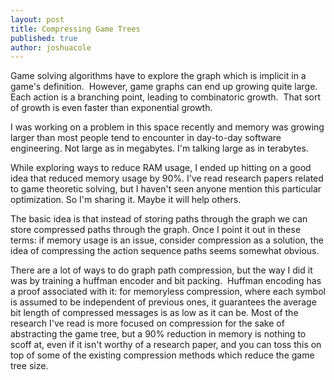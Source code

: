 ```yaml
---
layout: post
title: Compressing Game Trees
published: true
author: joshuacole
---
```


Game solving algorithms have to explore the graph which is implicit in a game's definition.  However, game graphs can end up growing quite large.  Each action is a branching point, leading to combinatoric growth.  That sort of growth is even faster than exponential growth.

I was working on a problem in this space recently and memory was growing larger than most people tend to encounter in day-to-day software engineering. Not large as in megabytes.  I'm talking large as in terabytes.

While exploring ways to reduce RAM usage, I ended up hitting on a good idea that reduced memory usage by 90%.  I've read research papers related to game theoretic solving, but I haven't seen anyone mention this particular optimization.  So I'm sharing it.  Maybe it will help others.

The basic idea is that instead of storing paths through the graph we can store compressed paths through the graph.  Once I point it out in these terms: if memory usage is an issue, consider compression as a solution, the idea of compressing the action sequence paths seems somewhat obvious.

There are a lot of ways to do graph path compression, but the way I did it was by training a huffman encoder and bit packing.  Huffman encoding has a proof associated with it: for memoryless compression, where each symbol is assumed to be independent of previous ones, it guarantees the average bit length of compressed messages is as low as it can be.  Most of the research I've read is more focused on compression for the sake of abstracting the game tree, but a 90% reduction in memory is nothing to scoff at, even if it isn't worthy of a research paper, and you can toss this on top of some of the existing compression methods which reduce the game tree size.